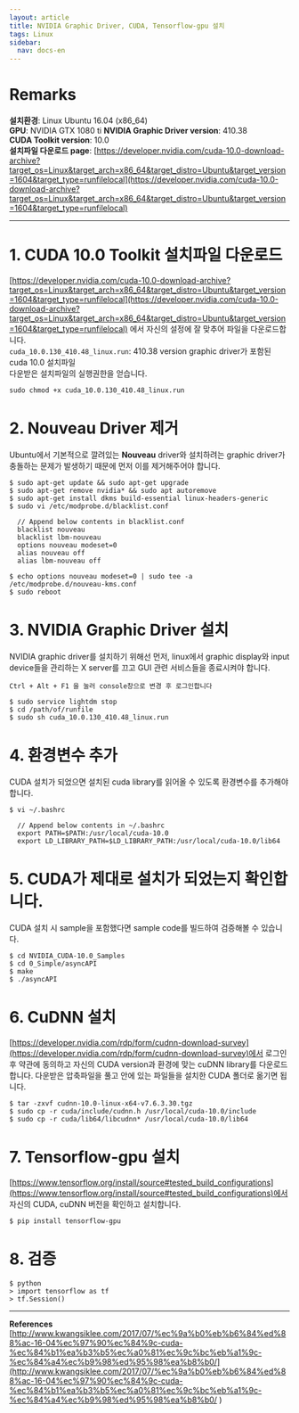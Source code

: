 ```yaml
---
layout: article
title: NVIDIA Graphic Driver, CUDA, Tensorflow-gpu 설치
tags: Linux
sidebar:
  nav: docs-en
---
```


# Remarks
**설치환경**: Linux Ubuntu 16.04 (x86_64) <br>
**GPU**: NVIDIA GTX 1080 ti
**NVIDIA Graphic Driver version**: 410.38 <br>
**CUDA Toolkit version**: 10.0 <br>
**설치파일 다운로드 page**: [https://developer.nvidia.com/cuda-10.0-download-archive?target_os=Linux&target_arch=x86_64&target_distro=Ubuntu&target_version=1604&target_type=runfilelocal](https://developer.nvidia.com/cuda-10.0-download-archive?target_os=Linux&target_arch=x86_64&target_distro=Ubuntu&target_version=1604&target_type=runfilelocal)

<!--more-->

---

# 1. CUDA 10.0 Toolkit 설치파일 다운로드
[https://developer.nvidia.com/cuda-10.0-download-archive?target_os=Linux&target_arch=x86_64&target_distro=Ubuntu&target_version=1604&target_type=runfilelocal](https://developer.nvidia.com/cuda-10.0-download-archive?target_os=Linux&target_arch=x86_64&target_distro=Ubuntu&target_version=1604&target_type=runfilelocal) 에서 자신의 설정에 잘 맞추어 파일을 다운로드합니다. <br>
`cuda_10.0.130_410.48_linux.run`: 410.38 version graphic driver가 포함된 cuda 10.0 설치파일 <br>
다운받은 설치파일의 실행권한을 얻습니다.

    sudo chmod +x cuda_10.0.130_410.48_linux.run


# 2. Nouveau Driver 제거
Ubuntu에서 기본적으로 깔려있는 **Nouveau** driver와 설치하려는 graphic driver가 충돌하는 문제가 발생하기 때문에 먼저 이를 제거해주어야 합니다. <br>

    $ sudo apt-get update && sudo apt-get upgrade
    $ sudo apt-get remove nvidia* && sudo apt autoremove
    $ sudo apt-get install dkms build-essential linux-headers-generic
    $ sudo vi /etc/modprobe.d/blacklist.conf

      // Append below contents in blacklist.conf
      blacklist nouveau
      blacklist lbm-nouveau
      options nouveau modeset=0
      alias nouveau off
      alias lbm-nouveau off

    $ echo options nouveau modeset=0 | sudo tee -a /etc/modprobe.d/nouveau-kms.conf
    $ sudo reboot


# 3. NVIDIA Graphic Driver 설치
NVIDIA graphic driver를 설치하기 위해선 먼저, linux에서 graphic display와 input device들을 관리하는 X server를 끄고 GUI 관련 서비스들을 종료시켜야 합니다. <br>

    Ctrl + Alt + F1 을 눌러 console창으로 변경 후 로그인합니다

    $ sudo service lightdm stop
    $ cd /path/of/runfile
    $ sudo sh cuda_10.0.130_410.48_linux.run


# 4. 환경변수 추가
CUDA 설치가 되었으면 설치된 cuda library를 읽어올 수 있도록 환경변수를 추가해야 합니다.

    $ vi ~/.bashrc

      // Append below contents in ~/.bashrc
      export PATH=$PATH:/usr/local/cuda-10.0
      export LD_LIBRARY_PATH=$LD_LIBRARY_PATH:/usr/local/cuda-10.0/lib64


# 5. CUDA가 제대로 설치가 되었는지 확인합니다.
CUDA 설치 시 sample을 포함했다면 sample code를 빌드하여 검증해볼 수 있습니다.

    $ cd NVIDIA_CUDA-10.0_Samples
    $ cd 0_Simple/asyncAPI
    $ make
    $ ./asyncAPI


# 6. CuDNN 설치
[https://developer.nvidia.com/rdp/form/cudnn-download-survey](https://developer.nvidia.com/rdp/form/cudnn-download-survey)에서 로그인 후 약관에 동의하고 자신의 CUDA version과 환경에 맞는 cuDNN library를 다운로드 합니다. 다운받은 압축파일을 풀고 안에 있는 파일들을 설치한 CUDA 폴더로 옮기면 됩니다.

    $ tar -zxvf cudnn-10.0-linux-x64-v7.6.3.30.tgz
    $ sudo cp -r cuda/include/cudnn.h /usr/local/cuda-10.0/include
    $ sudo cp -r cuda/lib64/libcudnn* /usr/local/cuda-10.0/lib64

# 7. Tensorflow-gpu 설치
[https://www.tensorflow.org/install/source#tested_build_configurations](https://www.tensorflow.org/install/source#tested_build_configurations)에서 자신의 CUDA, cuDNN 버전을 확인하고 설치합니다.

    $ pip install tensorflow-gpu


# 8. 검증

    $ python
    > import tensorflow as tf
    > tf.Session()

---

**References**
[http://www.kwangsiklee.com/2017/07/%ec%9a%b0%eb%b6%84%ed%88%ac-16-04%ec%97%90%ec%84%9c-cuda-%ec%84%b1%ea%b3%b5%ec%a0%81%ec%9c%bc%eb%a1%9c-%ec%84%a4%ec%b9%98%ed%95%98%ea%b8%b0/](http://www.kwangsiklee.com/2017/07/%ec%9a%b0%eb%b6%84%ed%88%ac-16-04%ec%97%90%ec%84%9c-cuda-%ec%84%b1%ea%b3%b5%ec%a0%81%ec%9c%bc%eb%a1%9c-%ec%84%a4%ec%b9%98%ed%95%98%ea%b8%b0/
  )
